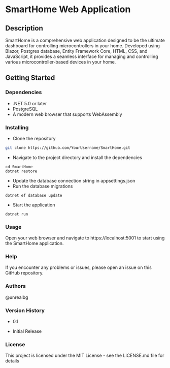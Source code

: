 # SmartHome Web Application

## Description

SmartHome is a comprehensive web application designed to be the ultimate dashboard for controlling microcontrollers in your home. Developed using Blazor, Postgres database, Entity Framework Core, HTML, CSS, and JavaScript, it provides a seamless interface for managing and controlling various microcontroller-based devices in your home.

## Getting Started

### Dependencies

* .NET 5.0 or later
* PostgreSQL
* A modern web browser that supports WebAssembly

### Installing

* Clone the repository
```bash
git clone https://github.com/YourUsername/SmartHome.git
```
* Navigate to the project directory and install the dependencies
```
cd SmartHome
dotnet restore
```
* Update the database connection string in appsettings.json
* Run the database migrations
```
dotnet ef database update
```
* Start the application
```
dotnet run
```
### Usage
Open your web browser and navigate to https://localhost:5001 to start using the SmartHome application.

### Help
If you encounter any problems or issues, please open an issue on this GitHub repository.

### Authors
@unrealbg

### Version History
* 0.1
- Initial Release
### License
This project is licensed under the MIT License - see the LICENSE.md file for details
